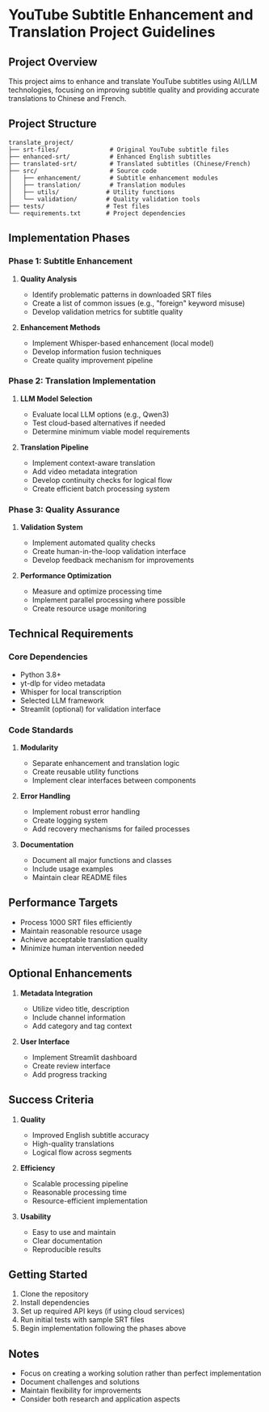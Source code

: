 # YouTube Subtitle Enhancement and Translation Project Guidelines

## Project Overview
This project aims to enhance and translate YouTube subtitles using AI/LLM technologies, focusing on improving subtitle quality and providing accurate translations to Chinese and French.

## Project Structure
```
translate_project/
├── srt-files/              # Original YouTube subtitle files
├── enhanced-srt/           # Enhanced English subtitles
├── translated-srt/         # Translated subtitles (Chinese/French)
├── src/                    # Source code
│   ├── enhancement/        # Subtitle enhancement modules
│   ├── translation/        # Translation modules
│   ├── utils/             # Utility functions
│   └── validation/        # Quality validation tools
├── tests/                 # Test files
└── requirements.txt       # Project dependencies
```

## Implementation Phases

### Phase 1: Subtitle Enhancement
1. **Quality Analysis**
   - Identify problematic patterns in downloaded SRT files
   - Create a list of common issues (e.g., "foreign" keyword misuse)
   - Develop validation metrics for subtitle quality

2. **Enhancement Methods**
   - Implement Whisper-based enhancement (local model)
   - Develop information fusion techniques
   - Create quality improvement pipeline

### Phase 2: Translation Implementation
1. **LLM Model Selection**
   - Evaluate local LLM options (e.g., Qwen3)
   - Test cloud-based alternatives if needed
   - Determine minimum viable model requirements

2. **Translation Pipeline**
   - Implement context-aware translation
   - Add video metadata integration
   - Develop continuity checks for logical flow
   - Create efficient batch processing system

### Phase 3: Quality Assurance
1. **Validation System**
   - Implement automated quality checks
   - Create human-in-the-loop validation interface
   - Develop feedback mechanism for improvements

2. **Performance Optimization**
   - Measure and optimize processing time
   - Implement parallel processing where possible
   - Create resource usage monitoring

## Technical Requirements

### Core Dependencies
- Python 3.8+
- yt-dlp for video metadata
- Whisper for local transcription
- Selected LLM framework
- Streamlit (optional) for validation interface

### Code Standards
1. **Modularity**
   - Separate enhancement and translation logic
   - Create reusable utility functions
   - Implement clear interfaces between components

2. **Error Handling**
   - Implement robust error handling
   - Create logging system
   - Add recovery mechanisms for failed processes

3. **Documentation**
   - Document all major functions and classes
   - Include usage examples
   - Maintain clear README files

## Performance Targets
- Process 1000 SRT files efficiently
- Maintain reasonable resource usage
- Achieve acceptable translation quality
- Minimize human intervention needed

## Optional Enhancements
1. **Metadata Integration**
   - Utilize video title, description
   - Include channel information
   - Add category and tag context

2. **User Interface**
   - Implement Streamlit dashboard
   - Create review interface
   - Add progress tracking

## Success Criteria
1. **Quality**
   - Improved English subtitle accuracy
   - High-quality translations
   - Logical flow across segments

2. **Efficiency**
   - Scalable processing pipeline
   - Reasonable processing time
   - Resource-efficient implementation

3. **Usability**
   - Easy to use and maintain
   - Clear documentation
   - Reproducible results

## Getting Started
1. Clone the repository
2. Install dependencies
3. Set up required API keys (if using cloud services)
4. Run initial tests with sample SRT files
5. Begin implementation following the phases above

## Notes
- Focus on creating a working solution rather than perfect implementation
- Document challenges and solutions
- Maintain flexibility for improvements
- Consider both research and application aspects 